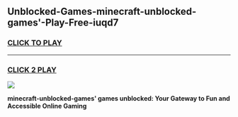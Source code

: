 
## Unblocked-Games-minecraft-unblocked-games'-Play-Free-iuqd7
<h3>
<a href="https://premium76.site?title=minecraft-unblocked-games'&ref=10A">CLICK TO PLAY</a></h3>
<hr>

<h3>
<a href="https://premium76.site?title=minecraft-unblocked-games'&ref=10A">CLICK 2 PLAY</a>
  
</h3>

<a href="https://premium76.site?title=minecraft-unblocked-games'&ref=10A"><img src="https://clearcache.store/games.png"></a>


**minecraft-unblocked-games' games unblocked: Your Gateway to Fun and Accessible Online Gaming**
